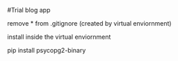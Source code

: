 #Trial blog app

remove * from .gitignore (created by virtual enviornment)

install inside the virtual enviornment 

pip install psycopg2-binary

